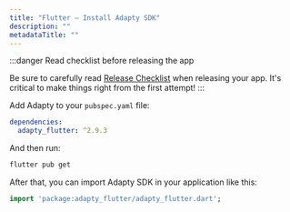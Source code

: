 ```yaml
---
title: "Flutter – Install Adapty SDK"
description: ""
metadataTitle: ""
---
```


:::danger
Read checklist before releasing the app

Be sure to carefully read [Release Checklist](release-checklist) when releasing your app. It's critical to make things right from the first attempt!
:::

Add Adapty to your `pubspec.yaml` file:

```yaml title="pubspec.yaml"
dependencies:
  adapty_flutter: ^2.9.3
```

And then run:

```bash title="Bash"
flutter pub get
```

After that, you can import Adapty SDK in your application like this:

```dart title="Dart"
import 'package:adapty_flutter/adapty_flutter.dart';
```